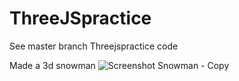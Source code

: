 # ThreeJSpractice
See master branch Threejspractice code

Made a 3d snowman
![Screenshot Snowman - Copy](https://user-images.githubusercontent.com/74935444/100692269-519afc80-333f-11eb-9ebf-285e3e81d100.jpg)
